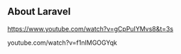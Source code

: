 

## About Laravel
https://www.youtube.com/watch?v=gCpPuIYMvs8&t=3s

youtube.com/watch?v=f1nIMGOGYqk
